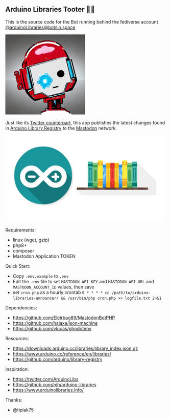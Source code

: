 ## Arduino Libraries Tooter 📯🐘

This is the source code for the Bot running behind the fediverse account [@arduinoLibraries@botsin.space](https://botsin.space/@arduinoLibraries)

<img width=250 src=./assets/head.jpg>

Just like its [Twitter counterpart](https://twitter.com/ArduinoLibs), this app publishes the latest changes found in [Arduino Library Registry](https://www.arduino.cc/reference/en/libraries/) to the [Mastodon](https://github.com/mastodon/mastodon) network.


<img width=500 src=./assets/Arduino-IDE-add-library-featured-image.jpg>

Requirements:
  - linux (wget, gzip)
  - php8+
  - composer
  - Mastodon Application TOKEN

Quick Start:

  - Copy `.env.example` to `.env`
  - Edit the `.env` file to set `MASTODON_API_KEY` and `MASTODON_API_URL` and `MASTODON_ACCOUNT_ID` values, then save
  - set `cron.php` as a hourly crontab `0 * * * * cd /path/to/arduino-libraries-announcer/ && /usr/bin/php cron.php >> logfile.txt 2>&1`


Dependencies:
  - https://github.com/Eleirbag89/MastodonBotPHP
  - https://github.com/halaxa/json-machine
  - https://github.com/vlucas/phpdotenv

Resources:
  - https://downloads.arduino.cc/libraries/library_index.json.gz
  - https://www.arduino.cc/reference/en/libraries/
  - https://github.com/arduino/library-registry

Inspiration:
  - https://twitter.com/ArduinoLibs
  - https://github.com/njh/arduino-libraries
  - https://www.arduinolibraries.info/

Thanks:
  - @tipiak75

